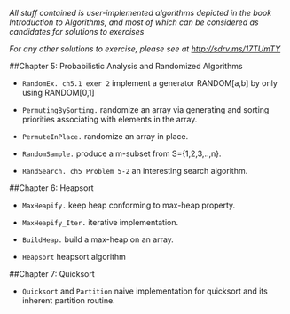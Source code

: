 *All stuff contained is user-implemented algorithms depicted in the book Introduction to Algorithms, and most of which can be considered as candidates for solutions to exercises*

*For any other solutions to exercise, please see at http://sdrv.ms/17TUmTY*

##Chapter 5: Probabilistic Analysis and Randomized Algorithms
+ `RandomEx. ch5.1 exer 2`
implement a generator RANDOM[a,b] by only using RANDOM[0,1]
        
+ `PermutingBySorting.`
randomize an array via generating and sorting priorities associating with elements in the array.
        
+ `PermuteInPlace.`
randomize an array in place.
        
+ `RandomSample.`
produce a m-subset from S={1,2,3,..,n}.
        
+ `RandSearch. ch5 Problem 5-2`
an interesting search algorithm.

##Chapter 6: Heapsort
+ `MaxHeapify.`
keep heap conforming to max-heap property.

+ `MaxHeapify_Iter.`
iterative implementation.

+ `BuildHeap.`
build a max-heap on an array.

+ `Heapsort`
heapsort algorithm


##Chapter 7: Quicksort
+ `Quicksort` and `Partition`
naive implementation for quicksort and its inherent partition routine.
